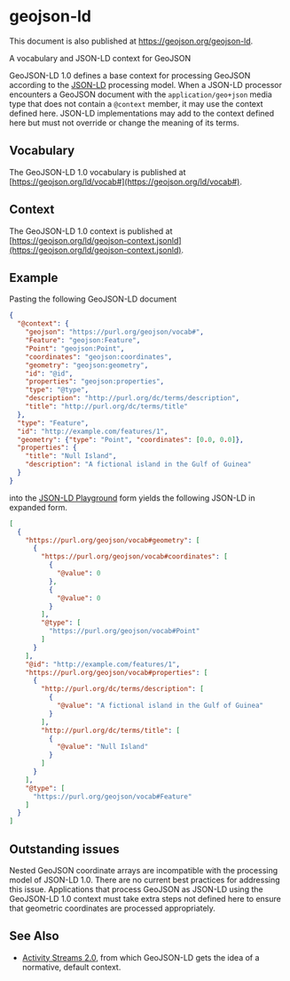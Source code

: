 geojson-ld
==========

This document is also published at https://geojson.org/geojson-ld.

A vocabulary and JSON-LD context for GeoJSON

GeoJSON-LD 1.0 defines a base context for processing GeoJSON according
to the [JSON-LD](https://www.w3.org/TR/json-ld/) processing model. When
a JSON-LD processor encounters a GeoJSON document with the
`application/geo+json` media type that does not contain a `@context` member, it
may use the context defined here. JSON-LD implementations may add to the
context defined here but must not override or change the meaning of its terms.

## Vocabulary

The GeoJSON-LD 1.0 vocabulary is published at
[https://geojson.org/ld/vocab#](https://geojson.org/ld/vocab#).

## Context

The GeoJSON-LD 1.0 context is published at
[https://geojson.org/ld/geojson-context.jsonld](https://geojson.org/ld/geojson-context.jsonld).

## Example

Pasting the following GeoJSON-LD document

```json
{
  "@context": {
    "geojson": "https://purl.org/geojson/vocab#",
    "Feature": "geojson:Feature",
    "Point": "geojson:Point",
    "coordinates": "geojson:coordinates",
    "geometry": "geojson:geometry",
    "id": "@id",
    "properties": "geojson:properties",
    "type": "@type",
    "description": "http://purl.org/dc/terms/description",
    "title": "http://purl.org/dc/terms/title"
  },
  "type": "Feature",
  "id": "http://example.com/features/1",
  "geometry": {"type": "Point", "coordinates": [0.0, 0.0]},
  "properties": {
    "title": "Null Island",
    "description": "A fictional island in the Gulf of Guinea"
  }
}
```

into the [JSON-LD Playground](http://json-ld.org/playground/) form yields
the following JSON-LD in expanded form.

```json
[
  {
    "https://purl.org/geojson/vocab#geometry": [
      {
        "https://purl.org/geojson/vocab#coordinates": [
          {
            "@value": 0
          },
          {
            "@value": 0
          }
        ],
        "@type": [
          "https://purl.org/geojson/vocab#Point"
        ]
      }
    ],
    "@id": "http://example.com/features/1",
    "https://purl.org/geojson/vocab#properties": [
      {
        "http://purl.org/dc/terms/description": [
          {
            "@value": "A fictional island in the Gulf of Guinea"
          }
        ],
        "http://purl.org/dc/terms/title": [
          {
            "@value": "Null Island"
          }
        ]
      }
    ],
    "@type": [
      "https://purl.org/geojson/vocab#Feature"
    ]
  }
]
```

## Outstanding issues

Nested GeoJSON coordinate arrays are incompatible with the processing model
of JSON-LD 1.0. There are no current best practices for addressing this issue.
Applications that process GeoJSON as JSON-LD using the GeoJSON-LD 1.0 context
must take extra steps not defined here to ensure that geometric coordinates
are processed appropriately.

## See Also

* [Activity Streams 2.0](https://www.w3.org/TR/activitystreams-core/), from which
GeoJSON-LD gets the idea of a normative, default context.
